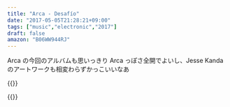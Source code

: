 ```yaml
---
title: "Arca - Desafío"
date: "2017-05-05T21:28:21+09:00"
tags: ["music","electronic","2017"]
draft: false
amazon: "B06WW944RJ"
---
```


Arca の今回のアルバムも思いっきり Arca っぽさ全開でよいし、Jesse Kanda のアートワークも相変わらずかっこいいなあ

{{<youtube PwXOgzmTbVU>}}

{{<amazon B06WW944RJ>}}
